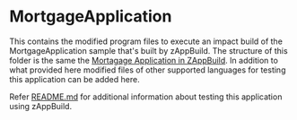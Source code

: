 # MortgageApplication
This contains the modified program files to execute an impact build of the MortgageApplication sample that's built by zAppBuild. The structure of this folder is the same the [Mortagage Application in ZAppBuild](../../samples/MortgageApplication/). In addition to what provided here modified files of other supported languages   for testing this application can be added here.

Refer [README.md](/test/README.md) for additional information about testing this application using zAppBuild.
